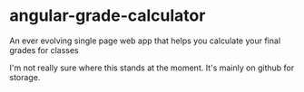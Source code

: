 angular-grade-calculator
==================

An ever evolving single page web app that helps you calculate your final grades for classes

I'm not really sure where this stands at the moment. It's mainly on github for storage.
